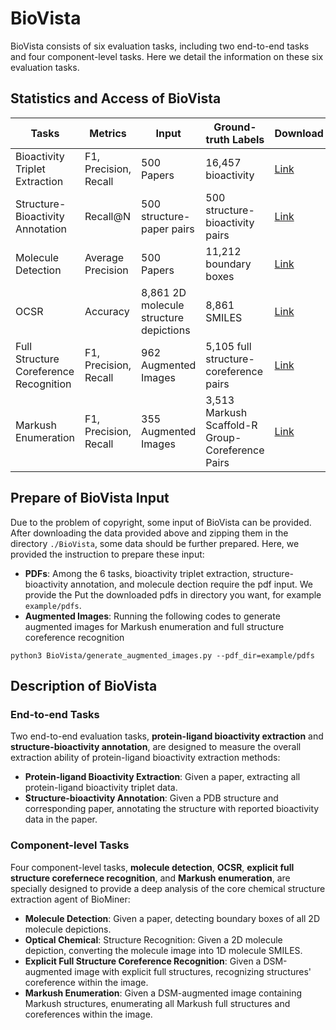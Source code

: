 # BioVista

BioVista consists of six evaluation tasks, including two end-to-end tasks and four component-level tasks. 
Here we detail the information on these six evaluation tasks.

## Statistics and Access of BioVista

| **Tasks**    | **Metrics** | **Input** | **Ground-truth Labels** | **Download** |
| ----------- | ----------- | ----------- | ----------- | ----------- | 
|  Bioactivity Triplet Extraction | F1, Precision, Recall | 500 Papers | 16,457 bioactivity | [Link](https://drive.google.com/file/d/1xITA_Mub9u1MCZjlgs26qL_dMCrzS9Rn/view?usp=drive_link) | 
|  Structure-Bioactivity Annotation | Recall@N | 500 structure-paper pairs |  500 structure-bioactivity pairs | [Link](https://drive.google.com/file/d/1cLC3NePtxctIurnCVaNLw0JzBWYrWTVW/view?usp=drive_link) | 
|  Molecule Detection | Average Precision | 500 Papers | 11,212 boundary boxes  | [Link](https://drive.google.com/file/d/1SvsdgrizDqg5V-MGXEPGMmu4JmmhiFae/view?usp=drive_link) | 
|  OCSR | Accuracy | 8,861 2D molecule structure depictions | 8,861 SMILES  | [Link](https://drive.google.com/file/d/11iCH0j7U9iFgwXahjkWZouNyqATfEPoL/view?usp=drive_link) | 
|  Full Structure Coreference Recognition | F1, Precision, Recall | 962 Augmented Images | 5,105 full structure-coreference pairs | [Link](https://drive.google.com/file/d/13UXEEV3lSEu-H5ZHtuDP3FT0kkYqmCpp/view?usp=drive_link) | 
|  Markush Enumeration | F1, Precision, Recall | 355 Augmented Images | 3,513 Markush Scaffold-R Group-Coreference Pairs | [Link](https://drive.google.com/file/d/1UAVxjqtB9HL5uUF3HqYfsvGsYFK3-nFk/view?usp=drive_link) | 


## Prepare of BioVista Input
Due to the problem of copyright, some input of BioVista can be provided.
After downloading the data provided above and zipping them in the directory `./BioVista`, some data should be further prepared. Here, we provided the instruction to prepare these input:

- **PDFs**: Among the 6 tasks, bioactivity triplet extraction, structure-bioactivity annotation, and molecule dection require the pdf input. We provide the 
Put the downloaded pdfs in directory you want, for example `example/pdfs`.
- **Augmented Images**: Running the following codes to generate augmented images for Markush enumeration and full structure coreference recognition

```
python3 BioVista/generate_augmented_images.py --pdf_dir=example/pdfs

```


## Description of BioVista
### End-to-end Tasks
Two end-to-end evaluation tasks, **protein-ligand bioactivity extraction** and **structure-bioactivity annotation**, are designed to measure the overall extraction ability of protein-ligand bioactivity extraction methods:

- **Protein-ligand Bioactivity Extraction**: Given a paper, extracting all protein-ligand bioactivity triplet data. 
- **Structure-bioactivity Annotation**: Given a PDB structure and corresponding paper, annotating the structure with reported bioactivity data in the paper. 

### Component-level Tasks
Four component-level tasks, **molecule detection**, **OCSR**, **explicit full structure corefernece recognition**, and **Markush enumeration**, are specially designed to provide a deep analysis of the core chemical structure extraction agent of BioMiner:

- **Molecule Detection**: Given a paper, detecting boundary boxes of all 2D molecule depictions.
- **Optical Chemical**: Structure Recognition: Given a 2D molecule depiction, converting the molecule image into 1D molecule SMILES.
- **Explicit Full Structure Coreference Recognition**: Given a DSM-augmented image with explicit full structures, recognizing structures' coreference within the image. 
- **Markush Enumeration**:  Given a DSM-augmented image containing Markush structures, enumerating all Markush full structures and coreferences within the image. 

